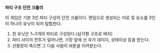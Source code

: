 **파티 구조 던전 크롤러**

이 게임은 기본 3인 파티 구성의 던전 크롤이다. 랜덤으로 생성되는 미로 및 요소를 3인이 하나의 유닛이 되어 탐험한다.

1. 한 유닛은 1~3개의 파티로 구성된다.(삼각형 구조로 배치)
2. 파티 사이의 전투가 일어나면, 가장 앞에 선 자가 데미지, 상태이상 등을 받는다.
3. 선봉장이 죽으면 그 다음 사람이 바톤을 이어받는다.
